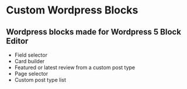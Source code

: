 # Custom Wordpress Blocks

## Wordpress blocks made for Wordpress 5 Block Editor

- Field selector
- Card builder
- Featured or latest review from a custom post type
- Page selector
- Custom post type list
